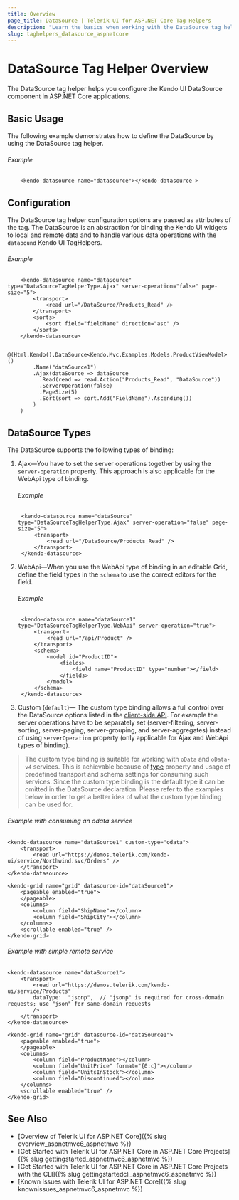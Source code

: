 ```yaml
---
title: Overview
page_title: DataSource | Telerik UI for ASP.NET Core Tag Helpers
description: "Learn the basics when working with the DataSource tag helper for ASP.NET Core (MVC 6 or ASP.NET Core MVC)."
slug: taghelpers_datasource_aspnetcore
---
```


# DataSource Tag Helper Overview

The DataSource tag helper helps you configure the Kendo UI DataSource component in ASP.NET Core applications.

## Basic Usage

The following example demonstrates how to define the DataSource by using the DataSource tag helper.

###### Example

        <kendo-datasource name="datasource"></kendo-datasource >

## Configuration

The DataSource tag helper configuration options are passed as attributes of the tag. The DataSource is an abstraction for binding the Kendo UI widgets to local and remote data and to handle various data operations with the `databound` Kendo UI TagHelpers.

###### Example

```tab-tagHelper
    <kendo-datasource name="dataSource" type="DataSourceTagHelperType.Ajax" server-operation="false" page-size="5">
        <transport>
            <read url="/DataSource/Products_Read" />
        </transport>
        <sorts>
            <sort field="fieldName" direction="asc" />
        </sorts>
    </kendo-datasource>
```
```tab-cshtml
    @(Html.Kendo().DataSource<Kendo.Mvc.Examples.Models.ProductViewModel>()
        .Name("dataSource1")
        .Ajax(dataSource => dataSource
          .Read(read => read.Action("Products_Read", "DataSource"))
          .ServerOperation(false)
          .PageSize(5)
          .Sort(sort => sort.Add("FieldName").Ascending())
        )
    )
```

## DataSource Types

The DataSource supports the following types of binding:

1. Ajax&mdash;You have to set the server operations together by using the `server-operation` property. This approach is also applicable for the WebApi type of binding.
    
    ###### Example

        <kendo-datasource name="dataSource" type="DataSourceTagHelperType.Ajax" server-operation="false" page-size="5">
            <transport>
                <read url="/DataSource/Products_Read" />
            </transport>
        </kendo-datasource>

2. WebApi&mdash;When you use the WebApi type of binding in an editable Grid, define the field types in the `schema` to use the correct editors for the field.

    ###### Example

        <kendo-datasource name="dataSource1" type="DataSourceTagHelperType.WebApi" server-operation="true">
            <transport>
                <read url="/api/Product" />
            </transport>
            <schema>
                <model id="ProductID">
                    <fields>
                        <field name="ProductID" type="number"></field>
                    </fields>
                </model>
            </schema>
        </kendo-datasource>

3. Custom (`default`)&mdash; The custom type binding allows a full control over the DataSource options listed in the  [client-side API](http://docs.telerik.com/kendo-ui/api/javascript/data/datasource). For example the server operations have to be separately set (server-filtering, server-sorting, server-paging, server-grouping, and server-aggregates) instead of using `serverOperation` property (only applicable for Ajax and WebApi types of binding). 
> The custom type binding is suitable for working with `oData` and `oData-v4` services. This is achievable because of [type](https://docs.telerik.com/kendo-ui/api/javascript/data/datasource/configuration/type) property and usage of predefined transport and schema settings for consuming such services. Since the custom type binding is the default type it can be omitted in the DataSource declaration. Please refer to the examples below in order to get a better idea of what the custom type binding can be used for.

###### Example with consuming an odata service 

	<kendo-datasource name="dataSource1" custom-type="odata">
	    <transport>
	        <read url="https://demos.telerik.com/kendo-ui/service/Northwind.svc/Orders" />
	    </transport>
	</kendo-datasource>

	<kendo-grid name="grid" datasource-id="dataSource1">
	    <pageable enabled="true">
	    </pageable>
	    <columns>
	        <column field="ShipName"></column>
	        <column field="ShipCity"></column>
	    </columns>
	    <scrollable enabled="true" />
	</kendo-grid>

###### Example with simple remote service

	<kendo-datasource name="dataSource1">
	    <transport>
	        <read url="https://demos.telerik.com/kendo-ui/service/Products" 
	        dataType:  "jsonp",  // "jsonp" is required for cross-domain requests; use "json" for same-domain requests 
	        />
	    </transport>
	</kendo-datasource>

	<kendo-grid name="grid" datasource-id="dataSource1">
	    <pageable enabled="true">
	    </pageable>
	    <columns>
	        <column field="ProductName"></column>
	        <column field="UnitPrice" format="{0:c}"></column>
	        <column field="UnitsInStock"></column>
	        <column field="Discontinued"></column>
	    </columns>
	    <scrollable enabled="true" />
	</kendo-grid> 


## See Also

* [Overview of Telerik UI for ASP.NET Core]({% slug overview_aspnetmvc6_aspnetmvc %})
* [Get Started with Telerik UI for ASP.NET Core in ASP.NET Core Projects]({% slug gettingstarted_aspnetmvc6_aspnetmvc %})
* [Get Started with Telerik UI for ASP.NET Core in ASP.NET Core Projects with the CLI]({% slug gettingstartedcli_aspnetmvc6_aspnetmvc %})
* [Known Issues with Telerik UI for ASP.NET Core]({% slug knownissues_aspnetmvc6_aspnetmvc %})
